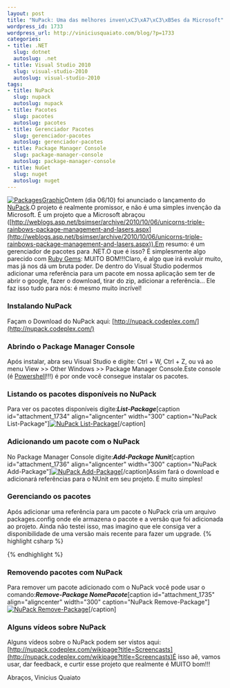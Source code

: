 ```yaml
--- 
layout: post
title: "NuPack: Uma das melhores inven\xC3\xA7\xC3\xB5es da Microsoft"
wordpress_id: 1733
wordpress_url: http://viniciusquaiato.com/blog/?p=1733
categories: 
- title: .NET
  slug: dotnet
  autoslug: .net
- title: Visual Studio 2010
  slug: visual-studio-2010
  autoslug: visual-studio-2010
tags: 
- title: NuPack
  slug: nupack
  autoslug: nupack
- title: Pacotes
  slug: pacotes
  autoslug: pacotes
- title: Gerenciador Pacotes
  slug: gerenciador-pacotes
  autoslug: gerenciador-pacotes
- title: Package Manager Console
  slug: package-manager-console
  autoslug: package-manager-console
- title: NuGet
  slug: nuget
  autoslug: nuget
---
```

[![](http://viniciusquaiato.com/images_posts/PackagesGraphic-150x150.jpg "PackagesGraphic")](http://viniciusquaiato.com/images_posts/PackagesGraphic.jpg)Ontem (dia 06/10) foi anunciado o lançamento do [NuPack](http://nupack.codeplex.com/).O projeto é realmente promissor, e não é uma simples invenção da Microsoft. É um projeto que a Microsoft abraçou ([http://weblogs.asp.net/bsimser/archive/2010/10/06/unicorns-triple-rainbows-package-management-and-lasers.aspx](http://weblogs.asp.net/bsimser/archive/2010/10/06/unicorns-triple-rainbows-package-management-and-lasers.aspx)).Em resumo: é um gerenciador de pacotes para .NET.O que é isso? É simplesmente algo parecido com [Ruby Gems](http://rubygems.org/): MUITO BOM!!!Claro, é algo que irá evoluir muito, mas já nos dá um bruta poder. De dentro do Visual Studio podermos adicionar uma referência para um pacote em nossa aplicação sem ter de abrir o google, fazer o download, tirar do zip, adicionar a referência... Ele faz isso tudo para nós: é mesmo muito incrível!

### Instalando NuPack
Façam o Download do NuPack aqui: [http://nupack.codeplex.com/](http://nupack.codeplex.com/)

### Abrindo o Package Manager Console
Após instalar, abra seu Visual Studio e digite: Ctrl + W, Ctrl + Z, ou vá ao menu View >> Other Windows >> Package Manager Console.Este console (é [Powershell](http://technet.microsoft.com/en-us/scriptcenter/powershell.aspx)!!!) é por onde você consegue instalar os pacotes. 

### Listando os pacotes disponíveis no NuPack
Para ver os pacotes disponíveis digite:_**List-Package**_[caption id="attachment_1734" align="aligncenter" width="300" caption="NuPack List-Package"][![NuPack List-Package](http://viniciusquaiato.com/images_posts/List-Package-300x111.png "NuPack List-Package")](http://viniciusquaiato.com/images_posts/List-Package.png)[/caption]

### Adicionando um pacote com o NuPack
No Package Manager Console digite:_**Add-Package Nunit**_[caption id="attachment_1736" align="aligncenter" width="300" caption="NuPack Add-Package"][![NuPack Add-Package](http://viniciusquaiato.com/images_posts/Add-Package-300x300.png "NuPack Add-Package")](http://viniciusquaiato.com/images_posts/Add-Package.png)[/caption]Assim fará o download e adicionará referências para o NUnit em seu projeto. É muito simples!

### Gerenciando os pacotes
Após adicionar uma referência para um pacote o NuPack cria um arquivo packages.config onde ele armazena o pacote e a versão que foi adicionada ao projeto. Ainda não testei isso, mas imagino que ele consiga ver a disponibilidade de uma versão mais recente para fazer um upgrade.
{% highlight csharp %}
<?xml version="1.0" encoding="utf-8"?><packages>  <package id="NUnit" version="2.5.7.10213" /></packages>
{% endhighlight %}


### Removendo pacotes com NuPack
Para remover um pacote adicionado com o NuPack você pode usar o comando:_**Remove-Package NomePacote**_[caption id="attachment_1735" align="aligncenter" width="300" caption="NuPack Remove-Package"][![NuPack Remove-Package](http://viniciusquaiato.com/images_posts/Remove-Package-300x300.png "NuPack Remove-Package")](http://viniciusquaiato.com/images_posts/Remove-Package.png)[/caption]

### Alguns vídeos sobre NuPack
Alguns vídeos sobre o NuPack podem ser vistos aqui: [http://nupack.codeplex.com/wikipage?title=Screencasts](http://nupack.codeplex.com/wikipage?title=Screencasts)É isso aê, vamos usar, dar feedback, e curtir esse projeto que realmente é MUITO bom!!!

Abraços,
Vinicius Quaiato
